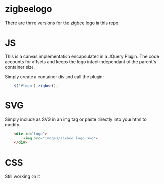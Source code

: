 # zigbeelogo

There are three versions for the zigbee logo in this repo:

# JS

This is a canvas implementation encapsulated in a JQuery Plugin. The code accounts for offsets and keeps the logo intact independant of the parent's container size.

Simply create a container div and call the plugin:

```javascript
	$('#logo').zigbee();
```

# SVG

Simply include as SVG in an img tag or paste directly into your html to modify.

```html
	<div id="logo">
		<img src="images/zigbee_logo.svg">
	</div>
```

# CSS

Still working on it